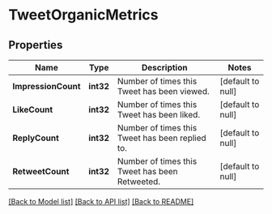 # TweetOrganicMetrics

## Properties
Name | Type | Description | Notes
------------ | ------------- | ------------- | -------------
**ImpressionCount** | **int32** | Number of times this Tweet has been viewed. | [default to null]
**LikeCount** | **int32** | Number of times this Tweet has been liked. | [default to null]
**ReplyCount** | **int32** | Number of times this Tweet has been replied to. | [default to null]
**RetweetCount** | **int32** | Number of times this Tweet has been Retweeted. | [default to null]

[[Back to Model list]](../README.md#documentation-for-models) [[Back to API list]](../README.md#documentation-for-api-endpoints) [[Back to README]](../README.md)

